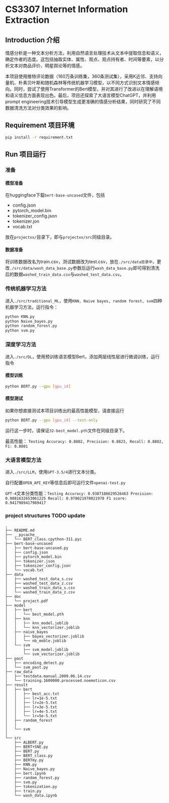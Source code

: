 # CS3307 Internet Information Extraction

## Introduction 介绍
情感分析是一种文本分析方法，利用自然语言处理技术从文本中提取信息和语义，确定作者的态度。这包括抽取实体、属性、观点、观点持有者、时间等要素，以分析文本对商品评价、明星舆论等的情感。

本项目使用推特评论数据（160万条训练集，360条测试集），采用K近邻、支持向量机、朴素贝叶斯和随机森林等传统机器学习模型，以不同方式识别文本情感倾向。同时，尝试了使用Transformer的Bert模型，并对其进行了改进以在理解语境和语义信息方面表现出色。最后，项目还探索了大语言模型ChatGPT，并利用prompt engineering技术引导模型生成更准确的情感分析结果，同时研究了不同数据清洗方法对分类效果的影响。


## Requirement 项目环境

```bash
pip install -r requirement.txt
```

## Run 项目运行

### 准备

#### 模型准备
在huggingface下载`bert-base-uncased`文件，包括
- config.json
- pytorch_model.bin
- tokenizer_config.json
- tokenizer.jon
- vocab.txt

放在`projectxx/`目录下，即与`projectxx/src`同级目录。

#### 数据准备
将训练数据改名为train.csv，测试数据改为test.csv，放在`./src/data目录中`，更改`./src/data/wash_data_base.py`参数后运行`wash_data_base.py`即可得到清洗后的数据`washed_train_data.csv`与`washed_test_data.csv`。

### 传统机器学习方法

进入`./src/traditional_ML`，使用`KNN, Naive bayes, random forest, svm`四种机器学习方法，运行指令：

```bash
python KNN.py 
python Naive_bayes.py
python random_forest.py
python svm.py
```

### 深度学习方法
进入`./src/DL`，使用预训练语言模型Bert，添加两层线性层进行微调训练，运行指令

#### 模型训练

```bash
python BERT.py --gpu [gpu_id]
```

#### 模型测试

如果你想直接测试本项目训练出的最高性能模型，请直接运行
```bash
python BERT.py --gpu [gpu_id] --test-only
```
运行这一步时，请保证`32-best_model.pth`文件在同级目录下。

最高性能： `Testing Accuracy: 0.8802, Precision: 0.8823, Recall: 0.8802, F1: 0.8801`

### 大语言模型方法
进入`./src/LLM`，使用`GPT-3.5/4`进行文本分类。

自行配置`OPEN_API_KEY`等信息后即可运行文件`openai-test.py`

`GPT-4`文本分类性能：`Testing Accuracy: 0.9387186629526463 Precision: 0.9081632653061225 Recall: 0.978021978021978 F1 score: 0.9417989417989417`

### project structures TODO update
```
.
├── README.md
├── __pycache__
│   └── BERT_class.cpython-311.pyc
├── bert-base-uncased
│   ├── bert-base-uncased.py
│   ├── config.json
│   ├── pytorch_model.bin
│   ├── tokenizer.json
│   ├── tokenizer_config.json
│   └── vocab.txt
├── data
│   ├── washed_test_data_s.csv
│   ├── washed_test_data_z.csv
│   ├── washed_train_data_s.csv
│   └── washed_train_data_z.csv
├── doc
│   └── project.pdf
├── model
│   ├── bert
│   │   └── best_model.pth
│   ├── knn
│   │   ├── knn_model.joblib
│   │   └── knn_vectorizer.joblib
│   ├── naive_bayes
│   │   ├── bayes_vectorizer.joblib
│   │   └── nb_moble.joblib
│   └── svm
│       ├── svm_model.joblib
│       └── svm_vectorizer.joblib
├── past
│   ├── encoding_detect.py
│   └── svm_past.py
├── raw_data
│   ├── testdata.manual.2009.06.14.csv
│   └── training.1600000.processed.noemoticon.csv
├── result
│   ├── bert
│   │   ├── best_acc.txt
│   │   ├── lr=1e-5.txt
│   │   ├── lr=2e-5.txt
│   │   ├── lr=3e-5.txt
│   │   ├── lr=4e-5.txt
│   │   └── lr=5e-5.txt
│   ├── random_forest
│   │
│   └── svm
│
└── src
    ├── ALBERT.py
    ├── BERT+SNE.py
    ├── BERT.py
    ├── BERT_class.py
    ├── BERTmy.py
    ├── KNN.py
    ├── Naive_bayes.py
    ├── bert.ipynb
    ├── random_forest.py
    ├── svm.py
    ├── tokenization.py
    ├── train.py
    └── wash_data.ipynb
```
